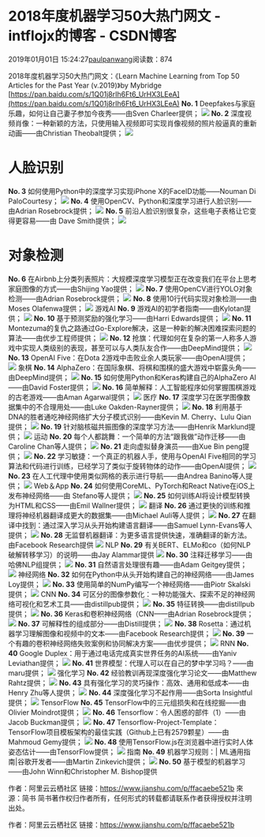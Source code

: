 
# 2018年度机器学习50大热门网文 - intflojx的博客 - CSDN博客


2019年01月01日 15:24:27[paulpanwang](https://me.csdn.net/intflojx)阅读数：874


2018年度机器学习50大热门网文：《Learn Machine Learning from Top 50 Articles for the Past Year (v.2019)》by Mybridge
[https://pan.baidu.com/s/1Q01j8rIh6Ft6_UrHX3LEeA](https://pan.baidu.com/s/1Q01j8rIh6Ft6_UrHX3LEeA)
**No. 1**
Deepfakes与家庭乐趣，如何让自己妻子参加今夜秀——由Sven Charleer提供；
![](https://upload-images.jianshu.io/upload_images/2509688-f7774564bf7d6200.png?imageMogr2/auto-orient/strip%7CimageView2/2/w/300/format/webp)
**No. 2**
深度视频肖像：一种新颖的方法，只使用输入视频即可实现肖像视频的照片般逼真的重新动画——由Christian Theobalt提供；
![](https://upload-images.jianshu.io/upload_images/2509688-de1c7391efe4648d.png?imageMogr2/auto-orient/strip%7CimageView2/2/w/300/format/webp)
# 人脸识别
**No. 3**
如何使用Python中的深度学习实现iPhone X的FaceID功能——Nouman Di PaloCourtesy；
![](https://upload-images.jianshu.io/upload_images/2509688-2abc2878f2b46c33.png?imageMogr2/auto-orient/strip%7CimageView2/2/w/300/format/webp)
**No. 4**
使用OpenCV、Python和深度学习进行人脸识别——由Adrian Rosebrock提供；
![](https://upload-images.jianshu.io/upload_images/2509688-e4f9773fd685722d.png?imageMogr2/auto-orient/strip%7CimageView2/2/w/300/format/webp)
**No. 5**
前沿人脸识别很复杂，这些电子表格让它变得更容易——由 Dave Smith提供；
![](https://upload-images.jianshu.io/upload_images/2509688-f61be42dd24c0f74.png?imageMogr2/auto-orient/strip%7CimageView2/2/w/300/format/webp)

# 对象检测
**No. 6**
在Airbnb上分类列表照片：大规模深度学习模型正在改变我们在平台上思考家庭图像的方式——由Shijing Yao提供；
![](//upload-images.jianshu.io/upload_images/2509688-19128f0f066a02a0.png?imageMogr2/auto-orient/strip%7CimageView2/2/w/300/format/webp)
**No. 7**
使用OpenCV进行YOLO对象检测——由Adrian Rosebrock提供；
![](//upload-images.jianshu.io/upload_images/2509688-ca5bac0f35ebda20.png?imageMogr2/auto-orient/strip%7CimageView2/2/w/300/format/webp)
**No. 8**
使用10行代码实现对象检测——由Moses Olafenwa提供；
![](//upload-images.jianshu.io/upload_images/2509688-945b9cee9ae66b45.png?imageMogr2/auto-orient/strip%7CimageView2/2/w/300/format/webp)
游戏AI
**No. 9**
游戏AI的初学者指南——由Kylotan提供；
![](//upload-images.jianshu.io/upload_images/2509688-eddf7eaaa3eabaf1.png?imageMogr2/auto-orient/strip%7CimageView2/2/w/300/format/webp)
**No. 10**
基于预测奖励的强化学习——由Harri Edwards提供；
![](//upload-images.jianshu.io/upload_images/2509688-0fd36d4e6dca8008.png?imageMogr2/auto-orient/strip%7CimageView2/2/w/300/format/webp)
**No. 11**
Montezuma的复仇之路通过Go-Explore解决，这是一种新的解决困难探索问题的算法——由优步工程师提供；
![](//upload-images.jianshu.io/upload_images/2509688-9dbed975e2bee7d3.png?imageMogr2/auto-orient/strip%7CimageView2/2/w/300/format/webp)
**No. 12**
抢旗：代理如何在复杂的第一人称多人游戏中实现人类级别的表现，甚至可以与人类队友合作——由DeepMind提供；
![](//upload-images.jianshu.io/upload_images/2509688-2bbf30bddc1789f1.png?imageMogr2/auto-orient/strip%7CimageView2/2/w/300/format/webp)
**No. 13**
OpenAI Five：在Dota 2游戏中击败业余人类玩家——由OpenAI提供；
![](//upload-images.jianshu.io/upload_images/2509688-2f13e87a6d1929fb.png?imageMogr2/auto-orient/strip%7CimageView2/2/w/300/format/webp)
象棋
**No. 14**
AlphaZero：在国际象棋、将棋和围棋的盛大游戏中崭露头角——由DeepMind提供；
![](//upload-images.jianshu.io/upload_images/2509688-b52b9d328155658e.png?imageMogr2/auto-orient/strip%7CimageView2/2/w/300/format/webp)
**No. 15**
如何使用Python和Keras构建自己的AlphaZero AI——由David Foster提供；
![](//upload-images.jianshu.io/upload_images/2509688-b3ddd6bbbbd114e4.png?imageMogr2/auto-orient/strip%7CimageView2/2/w/300/format/webp)
**No. 16**
简单解释：人工智能程序如何掌握围棋游戏的古老游戏——由Aman Agarwal提供；
![](//upload-images.jianshu.io/upload_images/2509688-35186034ae5ca4a6.png?imageMogr2/auto-orient/strip%7CimageView2/2/w/300/format/webp)
医疗
**No. 17**
深度学习在医学图像数据集中的不合理用处——由Luke Oakden-Rayner提供；
![](//upload-images.jianshu.io/upload_images/2509688-1352a89bd71e80b9.png?imageMogr2/auto-orient/strip%7CimageView2/2/w/300/format/webp)
**No. 18**
利用基于DNA的胜者通吃神经网络扩大分子模式识别——由Kevin M. Cherry、Lulu Qian提供；
![](//upload-images.jianshu.io/upload_images/2509688-f6d9a5fe37be5950.png?imageMogr2/auto-orient/strip%7CimageView2/2/w/300/format/webp)
**No. 19**
针对脑核磁共振图像的深度学习方法——由Henrik Marklund提供；
![](//upload-images.jianshu.io/upload_images/2509688-28dc3879e4c91fdb.png?imageMogr2/auto-orient/strip%7CimageView2/2/w/300/format/webp)
运动
**No. 20**
每个人都跳舞：一个简单的方法“跟我做”动作迁移——由Caroline Chan等人提供；
![](//upload-images.jianshu.io/upload_images/2509688-324061f0f42f36ea.png?imageMogr2/auto-orient/strip%7CimageView2/2/w/300/format/webp)
**No. 21**
走向虚拟替身演员——由Xue Bin peng提供；
![](//upload-images.jianshu.io/upload_images/2509688-10bafd8dd5130e7e.png?imageMogr2/auto-orient/strip%7CimageView2/2/w/300/format/webp)
**No. 22**
学习敏捷：一个真正的机器人手，使用与OpenAI Five相同的学习算法和代码进行训练，已经学习了类似于旋转物体的动作——由OpenAI提供；
![](//upload-images.jianshu.io/upload_images/2509688-db727ede03520028.png?imageMogr2/auto-orient/strip%7CimageView2/2/w/300/format/webp)
**No. 23**
在人工代理中使用类似网格的表示进行导航——由Andrea Banino等人提供；
![](//upload-images.jianshu.io/upload_images/2509688-e16278f7c02dc63e.png?imageMogr2/auto-orient/strip%7CimageView2/2/w/300/format/webp)
Web＆App
**No. 24**
如何使用CoreML、PyTorch和React Native在iOS上发布神经网络——由 Stefano等人提供；
![](//upload-images.jianshu.io/upload_images/2509688-81e36f161010393a.png?imageMogr2/auto-orient/strip%7CimageView2/2/w/300/format/webp)
**No. 25**
如何训练AI将设计模型转换为HTML和CSS——由Emil Wallner提供；
![](//upload-images.jianshu.io/upload_images/2509688-b3d4f6d5ef628199.png?imageMogr2/auto-orient/strip%7CimageView2/2/w/300/format/webp)
翻译
**No. 26**
通过更快的训练和推理将神经机器翻译成更大的数据集——由Michael Auli等人提供；
![](//upload-images.jianshu.io/upload_images/2509688-62c3bfb70e923303.png?imageMogr2/auto-orient/strip%7CimageView2/2/w/300/format/webp)
**No. 27**
在翻译中找到：通过深入学习从头开始构建语言翻译——由Samuel Lynn-Evans等人提供；
![](//upload-images.jianshu.io/upload_images/2509688-5109702bfc6acc68.png?imageMogr2/auto-orient/strip%7CimageView2/2/w/300/format/webp)
**No. 28**
无监督机器翻译：为更多语言提供快速，准确翻译的新方法。由Facebook Research提供
![](//upload-images.jianshu.io/upload_images/2509688-567ce1f058d46850.png?imageMogr2/auto-orient/strip%7CimageView2/2/w/300/format/webp)
NLP
**No. 29**
有关BERT、ELMo和co（如何NLP破解转移学习）的说明——由Jay Alammar提供
![](//upload-images.jianshu.io/upload_images/2509688-e3363c4afb69d40c.png?imageMogr2/auto-orient/strip%7CimageView2/2/w/300/format/webp)
**No. 30**
注释迁移学习——由哈佛NLP组提供；
![](//upload-images.jianshu.io/upload_images/2509688-8e34f01a4e4e86df.png?imageMogr2/auto-orient/strip%7CimageView2/2/w/300/format/webp)
**No. 31**
自然语言处理很有趣——由Adam Geitgey提供；
![](//upload-images.jianshu.io/upload_images/2509688-6da9e037596c7f10.png?imageMogr2/auto-orient/strip%7CimageView2/2/w/300/format/webp)
神经网络
**No. 32**
如何在Python中从头开始构建自己的神经网络——由James Loy提供；
![](//upload-images.jianshu.io/upload_images/2509688-5602fb39d3cb2696.png?imageMogr2/auto-orient/strip%7CimageView2/2/w/300/format/webp)
**No. 33**
使用简单的NumPy编写一个神经网络——由Piotr Skalski提供；
![](//upload-images.jianshu.io/upload_images/2509688-33c0af9bceb470b6.png?imageMogr2/auto-orient/strip%7CimageView2/2/w/300/format/webp)
CNN
**No. 34**
可区分的图像参数化：一种功能强大、探索不足的神经网络可视化和艺术工具——由distillpub提供；
![](//upload-images.jianshu.io/upload_images/2509688-a032905cffbca5d9.png?imageMogr2/auto-orient/strip%7CimageView2/2/w/300/format/webp)
**No. 35**
特征转换——由distillpub提供；
![](//upload-images.jianshu.io/upload_images/2509688-0f2b1b914c8dd25a.png?imageMogr2/auto-orient/strip%7CimageView2/2/w/300/format/webp)
**No. 36**
Keras和卷积神经网络（CNN——由Adrian Rosebrock提供；
![](//upload-images.jianshu.io/upload_images/2509688-755f3895f2858044.png?imageMogr2/auto-orient/strip%7CimageView2/2/w/300/format/webp)
**No. 37**
可解释性的组成部分——由Distill提供；
![](//upload-images.jianshu.io/upload_images/2509688-730a44b498dc1de5.png?imageMogr2/auto-orient/strip%7CimageView2/2/w/300/format/webp)
**No. 38**
Rosetta：通过机器学习理解图像和视频中的文本——由Facebook Research提供；
![](//upload-images.jianshu.io/upload_images/2509688-1fd544590e36ae16.png?imageMogr2/auto-orient/strip%7CimageView2/2/w/300/format/webp)
**No. 39**
一个有趣的卷积神经网络失败案例和协同解决方案——由优步提供；
![](//upload-images.jianshu.io/upload_images/2509688-a24cb0120c0f4c6e.png?imageMogr2/auto-orient/strip%7CimageView2/2/w/300/format/webp)
RNN
**No. 40**
Google Duplex：用于通过电话完成真实世界任务的AI系统——由Yaniv Leviathan提供；
![](//upload-images.jianshu.io/upload_images/2509688-1a3e0e3e8d2cd8bb.png?imageMogr2/auto-orient/strip%7CimageView2/2/w/300/format/webp)
**No. 41**
世界模型：代理人可以在自己的梦中学习吗？——由maru提供；
![](//upload-images.jianshu.io/upload_images/2509688-451367629ff81da2.png?imageMogr2/auto-orient/strip%7CimageView2/2/w/300/format/webp)
强化学习
**No. 42**
经验教训再现深度强化学习论文——由Matthew Rahtz提供；
![](//upload-images.jianshu.io/upload_images/2509688-c3a0c1bce2b1217b.png?imageMogr2/auto-orient/strip%7CimageView2/2/w/300/format/webp)
**No. 43**
具有强化学习的灵巧操作：高效、通用和低成本——由Henry Zhu等人提供；
![](//upload-images.jianshu.io/upload_images/2509688-65525160fe4c000f.png?imageMogr2/auto-orient/strip%7CimageView2/2/w/300/format/webp)
**No. 44**
深度强化学习不起作用——由Sorta Insightful
提供；
![](//upload-images.jianshu.io/upload_images/2509688-88a8951cd8a95189.png?imageMogr2/auto-orient/strip%7CimageView2/2/w/300/format/webp)
TensorFlow
**No. 45**
TensorFlow中的三元组损失和在线挖掘——由Olivier Moindrot提供；
![](//upload-images.jianshu.io/upload_images/2509688-2eb2b7d3ed9468d3.png?imageMogr2/auto-orient/strip%7CimageView2/2/w/300/format/webp)
**No. 46**
Tensorflow：令人困惑的部件（1）——由Jacob Buckman提供；
![](//upload-images.jianshu.io/upload_images/2509688-43c667617d43e4bc.png?imageMogr2/auto-orient/strip%7CimageView2/2/w/300/format/webp)
**No. 47**
Tensorflow-Project-Template：TensorFlow项目模板架构的最佳实践（Github上已有2579颗星）——由Mahmoud Gemy提供；
![](//upload-images.jianshu.io/upload_images/2509688-90366f2c6389cb40.png?imageMogr2/auto-orient/strip%7CimageView2/2/w/300/format/webp)
**No. 48**
使用TensorFlow.js在浏览器中进行实时人体姿态估计——由TensorFlow提供；
![](//upload-images.jianshu.io/upload_images/2509688-ffb0c959ce860a97.png?imageMogr2/auto-orient/strip%7CimageView2/2/w/300/format/webp)
指南
**No. 49**
机器学习规则：| ML通用指南|谷歌开发者——由Martin Zinkevich提供；
![](//upload-images.jianshu.io/upload_images/2509688-80cbb325bd5a6124.png?imageMogr2/auto-orient/strip%7CimageView2/2/w/300/format/webp)
**No. 50**
基于模型的机器学习——由John Winn和Christopher M. Bishop提供

作者：阿里云云栖社区
链接：https://www.jianshu.com/p/ffacaebe521b
來源：简书
简书著作权归作者所有，任何形式的转载都请联系作者获得授权并注明出处。


作者：阿里云云栖社区
链接：https://www.jianshu.com/p/ffacaebe521b



